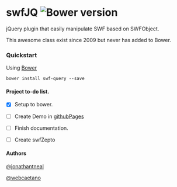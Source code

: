 # swfJQ ![Bower version](https://badge.fury.io/bo/swf-jquery.svg)

jQuery plugin that easily manipulate SWF based on SWFObject.

This awesome class exist since 2009 but never has added to Bower.

### Quickstart 

Using [Bower](http://bower.io)
```
bower install swf-query --save
```

#### Project to-do list.

- [x] Setup to bower.
- [ ] Create Demo in [githubPages](https://pages.github.com/)
- [ ] Finish documentation.
- [ ] Create swfZepto


#### Authors 
[@jonathantneal](https://github.com/jonathantneal)

[@webcaetano](https://github.com/webcaetano)